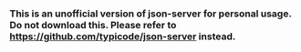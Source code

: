 ### This is an unofficial version of json-server for personal usage. Do not download this. Please refer to https://github.com/typicode/json-server instead.
